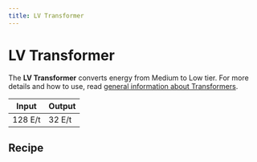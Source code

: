 ```yaml
---
title: LV Transformer
---
```


# LV Transformer

<ItemImage file="lv_transformer" alt="LV Transformer" size="200" />

The **LV Transformer** converts energy from Medium to Low tier. For more details and how to use, read [general information about Transformers](/docs/blocks/transformers).

| Input   | Output |
|---------|--------|
| 128 E/t | 32 E/t |

## Recipe

<CraftingTable recipe="input minecraft:wood_planks techreborn:insulated_copper_cable minecraft:wood_planks input techreborn:copper_ingot techreborn:copper_ingot techreborn:copper_ingot input minecraft:wood_planks minecraft:wood_planks minecraft:wood_planks output techreborn:lv_transformer"/>